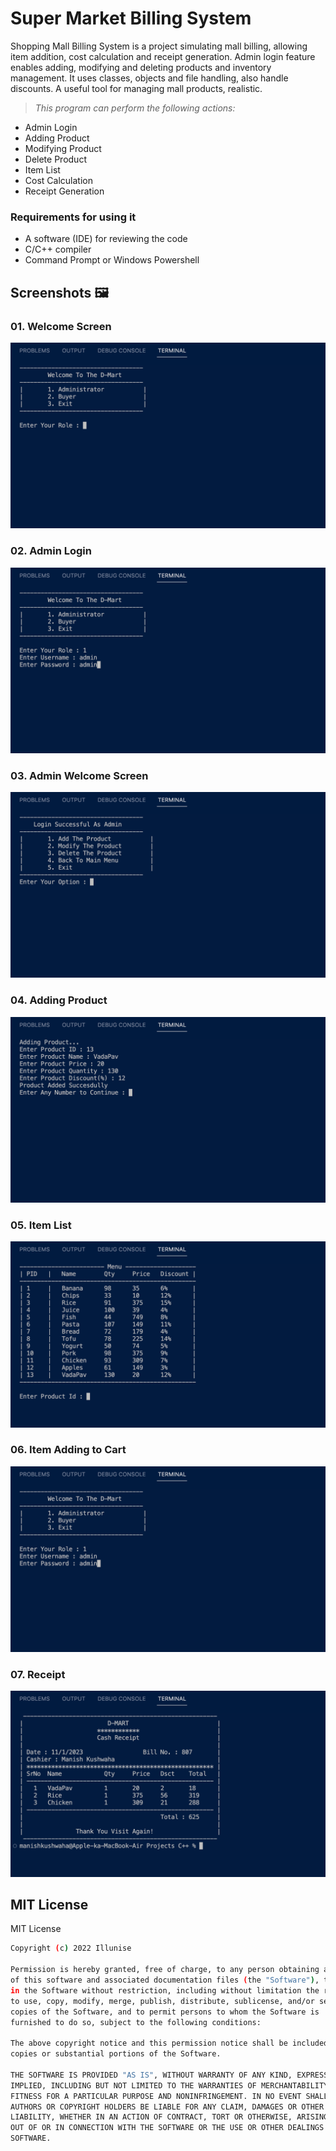 # Super Market Billing System
Shopping Mall Billing System is a project simulating mall billing, allowing item addition, cost calculation and receipt generation. Admin login feature enables adding, modifying and deleting products and inventory management. It uses classes, objects and file handling, also handle discounts. A useful tool for managing mall products, realistic.

> _This program can perform the following actions:_

- Admin Login
- Adding Product
- Modifying Product
- Delete Product
- Item List
- Cost Calculation
- Receipt Generation

### Requirements for using it

- A software (IDE) for reviewing the code
- C/C++ compiler
- Command Prompt or Windows Powershell

## Screenshots 🖼️

### 01. Welcome Screen
![Super-Market-Billing-System-1](https://github.com/illunise/super-market-billing-system/blob/main/Images/1.png)

### 02. Admin Login
![Super-Market-Billing-System-1](https://github.com/illunise/super-market-billing-system/blob/main/Images/2.png)

### 03. Admin Welcome Screen
![Super-Market-Billing-System-1](https://github.com/illunise/super-market-billing-system/blob/main/Images/3.png)

### 04. Adding Product
![Super-Market-Billing-System-1](https://github.com/illunise/super-market-billing-system/blob/main/Images/4.png)

### 05. Item List
![Super-Market-Billing-System-1](https://github.com/illunise/super-market-billing-system/blob/main/Images/5.png)

### 06. Item Adding to Cart
![Super-Market-Billing-System-1](https://github.com/illunise/super-market-billing-system/blob/main/Images/2.png)

### 07. Receipt
![Super-Market-Billing-System-1](https://github.com/illunise/super-market-billing-system/blob/main/Images/7.png)

## MIT License
MIT License

```Bash
Copyright (c) 2022 Illunise

Permission is hereby granted, free of charge, to any person obtaining a copy
of this software and associated documentation files (the "Software"), to deal
in the Software without restriction, including without limitation the rights
to use, copy, modify, merge, publish, distribute, sublicense, and/or sell
copies of the Software, and to permit persons to whom the Software is
furnished to do so, subject to the following conditions:

The above copyright notice and this permission notice shall be included in all
copies or substantial portions of the Software.

THE SOFTWARE IS PROVIDED "AS IS", WITHOUT WARRANTY OF ANY KIND, EXPRESS OR
IMPLIED, INCLUDING BUT NOT LIMITED TO THE WARRANTIES OF MERCHANTABILITY,
FITNESS FOR A PARTICULAR PURPOSE AND NONINFRINGEMENT. IN NO EVENT SHALL THE
AUTHORS OR COPYRIGHT HOLDERS BE LIABLE FOR ANY CLAIM, DAMAGES OR OTHER
LIABILITY, WHETHER IN AN ACTION OF CONTRACT, TORT OR OTHERWISE, ARISING FROM,
OUT OF OR IN CONNECTION WITH THE SOFTWARE OR THE USE OR OTHER DEALINGS IN THE
SOFTWARE.

```
